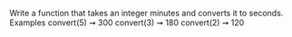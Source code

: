 Write a function that takes an integer minutes and converts it to seconds.
Examples
convert(5) ➞ 300
convert(3) ➞ 180
convert(2) ➞ 120
